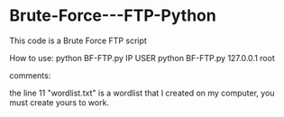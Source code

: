 # Brute-Force---FTP-Python

This code is a Brute Force FTP script

How to use: python BF-FTP.py IP USER
            python BF-FTP.py 127.0.0.1 root

comments:

the line 11 "wordlist.txt" is a wordlist that I created on my computer, you must create yours to work.
